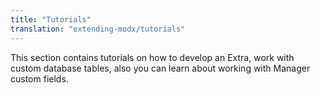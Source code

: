 ```yaml
---
title: "Tutorials"
translation: "extending-modx/tutorials"
---
```


This section contains tutorials on how to develop an Extra, work with custom database tables, also you can learn about working with Manager custom fields.

